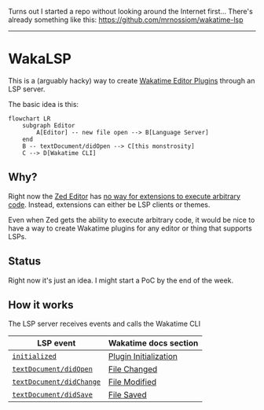 Turns out I started a repo without looking around the Internet first...
There's already something like this: https://github.com/mrnossiom/wakatime-lsp

---

# WakaLSP 

This is a (arguably hacky) way to create [Wakatime Editor Plugins](https://wakatime.com/help/creating-plugin) through an LSP server.

The basic idea is this:

```mermaid
flowchart LR
    subgraph Editor
        A[Editor] -- new file open --> B[Language Server]
    end
    B -- textDocument/didOpen --> C[this monstrosity]
    C --> D[Wakatime CLI]
```

## Why?

Right now the [Zed Editor](https://zed.dev) has [no way for extensions to execute arbitrary code](https://github.com/zed-industries/zed/issues/10795). Instead, extensions can either be LSP clients or themes.

Even when Zed gets the ability to execute arbitrary code, it would be nice to have a way to create Wakatime plugins for any editor or thing that supports LSPs.

## Status

Right now it's just an idea. I might start a PoC by the end of the week.

## How it works

The LSP server receives events and calls the Wakatime CLI

| LSP event | Wakatime docs section |
| --------- | --------------------- |
| [`initialized`](https://microsoft.github.io/language-server-protocol/specifications/lsp/3.17/specification/#initialized) | [Plugin Initialization](https://wakatime.com/help/creating-plugin#plugin-init) |
| [`textDocument/didOpen`](https://microsoft.github.io/language-server-protocol/specifications/lsp/3.17/specification/#textDocument_didOpen) | [File Changed](https://wakatime.com/help/creating-plugin#handling-editor-events:file-changed) |
| [`textDocument/didChange`](https://microsoft.github.io/language-server-protocol/specifications/lsp/3.17/specification/#textDocument_didChange) | [File Modified](https://wakatime.com/help/creating-plugin#handling-editor-events:file-modified) |
| [`textDocument/didSave`](https://microsoft.github.io/language-server-protocol/specifications/lsp/3.17/specification/#textDocument_didSave) | [File Saved](https://wakatime.com/help/creating-plugin#handling-editor-events:file-saved) |
